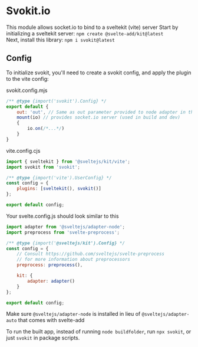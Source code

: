 # Svokit.io
This module allows socket.io to bind to a sveltekit (vite) server
Start by initializing a sveltekit server: `npm create @svelte-add/kit@latest`<br />
Next, install this library: `npm i svokit@latest`<br />

## Config
To initialize svokit, you'll need to create a svokit config, and apply the plugin to the vite config:

svokit.config.mjs
```js
/** @type {import('svokit').Config} */
export default {
    out: 'out', // Same as out parameter provided to node adapter in the svelte.config.js (only used in build)
    mount(io) // provides socket.io server (used in build and dev)
    {
        io.on(/*...*/)
    }
}
```

vite.config.cjs
```js
import { sveltekit } from '@sveltejs/kit/vite';
import svokit from 'svokit';

/** @type {import('vite').UserConfig} */
const config = {
	plugins: [sveltekit(), svokit()]
};

export default config;
```

Your svelte.config.js should look similar to this

```js
import adapter from '@sveltejs/adapter-node';
import preprocess from 'svelte-preprocess';

/** @type {import('@sveltejs/kit').Config} */
const config = {
	// Consult https://github.com/sveltejs/svelte-preprocess
	// for more information about preprocessors
	preprocess: preprocess(),

	kit: {
		adapter: adapter()
	}
};

export default config;
```

Make sure `@sveltejs/adapter-node` is installed in lieu of `@sveltejs/adapter-auto` that comes with svelte-add

To run the built app, instead of running `node buildfolder`, run `npx svokit`, or just `svokit` in package scripts.